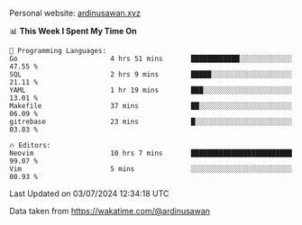 Personal website: [ardinusawan.xyz](https://ardinusawan.xyz)

<!--START_SECTION:waka-->
📊 **This Week I Spent My Time On** 

```text
💬 Programming Languages: 
Go                       4 hrs 51 mins       ████████████░░░░░░░░░░░░░   47.55 % 
SQL                      2 hrs 9 mins        █████░░░░░░░░░░░░░░░░░░░░   21.11 % 
YAML                     1 hr 19 mins        ███░░░░░░░░░░░░░░░░░░░░░░   13.01 % 
Makefile                 37 mins             ██░░░░░░░░░░░░░░░░░░░░░░░   06.09 % 
gitrebase                23 mins             █░░░░░░░░░░░░░░░░░░░░░░░░   03.83 % 

🔥 Editors: 
Neovim                   10 hrs 7 mins       █████████████████████████   99.07 % 
Vim                      5 mins              ░░░░░░░░░░░░░░░░░░░░░░░░░   00.93 % 
```


 Last Updated on 03/07/2024 12:34:18 UTC
<!--END_SECTION:waka-->
Data taken from https://wakatime.com/@ardinusawan

